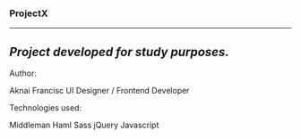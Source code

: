 ### ProjectX
---

*Project developed for study purposes.*
-------

Author: 

Aknai Francisc
UI Designer / Frontend Developer


Technologies used:

Middleman
Haml
Sass
jQuery
Javascript